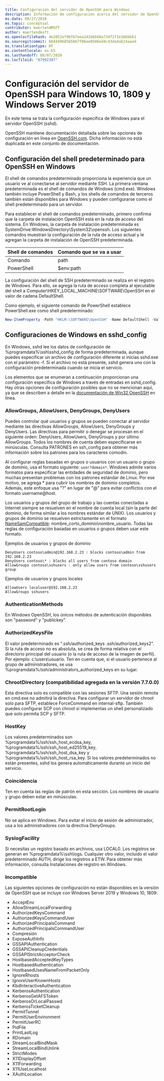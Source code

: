 ```yaml
---
title: Configuración del servidor de OpenSSH para Windows
description: Información de configuración acerca del servidor de OpenSSH para Windows 10 1809 y Server 2019.
ms.date: 09/27/2018
ms.topic: conceptual
contributor: maertendMSFT
author: maertendmsft
ms.openlocfilehash: 4e2052ef9bf67eea241b6668a734f2f3e166bb61
ms.sourcegitcommit: 68444968565667f86ee0586ed4c43da4ab24aaed
ms.translationtype: HT
ms.contentlocale: es-ES
ms.lasthandoff: 08/07/2020
ms.locfileid: "87992387"
---
```

# <a name="openssh-server-configuration-for-windows-10-1809-and-server-2019"></a>Configuración del servidor de OpenSSH para Windows 10, 1809 y Windows Server 2019

En este tema se trata la configuración específica de Windows para el servidor OpenSSH (sshd).

OpenSSH mantiene documentación detallada sobre las opciones de configuración en línea en [OpenSSH.com](https://www.openssh.com/manual.html). Dicha información no está duplicada en este conjunto de documentación.

## <a name="configuring-the-default-shell-for-openssh-in-windows"></a>Configuración del shell predeterminado para OpenSSH en Windows

El shell de comandos predeterminado proporciona la experiencia que un usuario ve al conectarse al servidor mediante SSH.
La primera ventana predeterminada es el shell de comandos de Windows (cmd.exe).
Windows también incluye PowerShell y Bash, y los shells de comandos de terceros también están disponibles para Windows y pueden configurarse como el shell predeterminado para un servidor.

Para establecer el shell de comandos predeterminado, primero confirma que la carpeta de instalación OpenSSH está en la ruta de acceso del sistema.
En Windows, la carpeta de instalación predeterminada es SystemDrive:WindowsDirectory\System32\openssh.
Los siguientes comandos muestran la configuración de la ruta de acceso actual y le agregan la carpeta de instalación de OpenSSH predeterminada.

Shell de comandos | Comando que se va a usar
------------- | --------------
Comando | path
PowerShell | $env:path

La configuración del shell de SSH predeterminado se realiza en el registro de Windows. Para ello, se agrega la ruta de acceso completa al ejecutable del shell a Computer\HKEY_LOCAL_MACHINE\SOFTWARE\OpenSSH en el valor de cadena DefaultShell.

Como ejemplo, el siguiente comando de PowerShell establece PowerShell.exe como shell predeterminado:

```powershell
New-ItemProperty -Path "HKLM:\SOFTWARE\OpenSSH" -Name DefaultShell -Value "C:\Windows\System32\WindowsPowerShell\v1.0\powershell.exe" -PropertyType String -Force
```

## <a name="windows-configurations-in-sshd_config"></a>Configuraciones de Windows en sshd_config

En Windows, sshd lee los datos de configuración de %programdata%\ssh\sshd_config de forma predeterminada, aunque puedes especificar un archivo de configuración diferente si inicias sshd.exe con el parámetro -f.
Si el archivo no está presente, sshd genera uno con la configuración predeterminada cuando se inicia el servicio.

Los elementos que se enumeran a continuación proporcionan una configuración específica de Windows a través de entradas en sshd_config.
Hay otras opciones de configuración posibles que no se mencionan aquí, ya que se describen a detalle en la [documentación de Win32 OpenSSH](https://github.com/powershell/win32-openssh/wiki) en línea.


### <a name="allowgroups-allowusers-denygroups-denyusers"></a>AllowGroups, AllowUsers, DenyGroups, DenyUsers

Puedes controlar qué usuarios y grupos se pueden conectar al servidor mediante las directivas AllowGroups, AllowUsers, DenyGroups y DenyUsers.
Las directivas para permitir o denegar se procesan en el siguiente orden: DenyUsers, AllowUsers, DenyGroups y por último AllowGroups.
Todos los nombres de cuenta deben especificarse en minúsculas.
Consulta PATRONES en ssh_config para obtener más información sobre los patrones para los caracteres comodín.

Al configurar reglas basadas en grupos o usuarios con un usuario o grupo de dominio, usa el formato siguiente: ``` user?domain* ```.
Windows admite varios formatos para especificar las entidades de seguridad de dominio, pero muchas presentan problemas con los patrones estándar de Linux.
Por ese motivo, se agrega * para cubrir los nombres de dominio completos.
Además, este enfoque usa "?" en lugar de "\@" para evitar conflictos con el formato username@host.

Los usuarios y grupos del grupo de trabajo y las cuentas conectadas a Internet siempre se resuelven en el nombre de cuenta local (sin la parte del dominio, de forma similar a los nombres estándar de UNIX).
Los usuarios y grupos de dominio se resuelven estrictamente en el formato [NameSamCompatible](/windows/desktop/api/secext/ne-secext-extended_name_format): nombre_corto_dominio\nombre_usuario.
Todas las reglas de configuración basadas en usuarios o grupos deben usar este formato.

Ejemplos de usuarios y grupos de dominio

```
DenyUsers contoso\admin@192.168.2.23 : blocks contoso\admin from 192.168.2.23
DenyUsers contoso\* : blocks all users from contoso domain
AllowGroups contoso\sshusers : only allow users from contoso\sshusers group
```

Ejemplos de usuarios y grupos locales

```
AllowUsers localuser@192.168.2.23
AllowGroups sshusers
```

### <a name="authenticationmethods"></a>AuthenticationMethods

En Windows OpenSSH, los únicos métodos de autenticación disponibles son "password" y "publickey".

### <a name="authorizedkeysfile"></a>AuthorizedKeysFile

El valor predeterminado es ".ssh/authorized_keys .ssh/authorized_keys2". Si la ruta de acceso no es absoluta, se crea de forma relativa con el directorio principal del usuario (o la ruta de acceso de la imagen de perfil). Por ejemplo: c:\users\usuario. Ten en cuenta que, si el usuario pertenece al grupo de administradores, se usa %programdata%/ssh/administrators_authorized_keys en su lugar.

### <a name="chrootdirectory-support-added-in-v7700"></a>ChrootDirectory (compatibilidad agregada en la versión 7.7.0.0)

Esta directiva solo es compatible con las sesiones SFTP. Una sesión remota en cmd.exe no admitirá la directiva. Para configurar un servidor de chroot solo para SFTP, establece ForceCommand en internal-sftp. También puedes configurar SCP con chroot si implementas un shell personalizado que solo permita SCP y SFTP.

### <a name="hostkey"></a>HostKey

Los valores predeterminados son %programdata%/ssh/ssh_host_ecdsa_key, %programdata%/ssh/ssh_host_ed25519_key, %programdata%/ssh/ssh_host_dsa_key y %programdata%/ssh/ssh_host_rsa_key. Si los valores predeterminados no están presentes, sshd los genera automáticamente durante un inicio del servicio.

### <a name="match"></a>Coincidencia

Ten en cuenta las reglas de patrón en esta sección. Los nombres de usuario y grupo deben estar en minúsculas.

### <a name="permitrootlogin"></a>PermitRootLogin

No se aplica en Windows. Para evitar el inicio de sesión de administrador, usa a los administradores con la directiva DenyGroups.

### <a name="syslogfacility"></a>SyslogFacility

Si necesitas un registro basado en archivos, usa LOCAL0. Los registros se generan en %programdata%\ssh\logs.
Cualquier otro valor, incluido el valor predeterminado AUTH, dirige los registros a ETW. Para obtener más información, consulta Instalaciones de registro en Windows.

### <a name="not-supported"></a>Incompatible

Las siguientes opciones de configuración no están disponibles en la versión de OpenSSH que se incluye con Windows Server 2019 y Windows 10, 1809:

* AcceptEnv
* AllowStreamLocalForwarding
* AuthorizedKeysCommand
* AuthorizedKeysCommandUser
* AuthorizedPrincipalsCommand
* AuthorizedPrincipalsCommandUser
* Compresión
* ExposeAuthInfo
* GSSAPIAuthentication
* GSSAPICleanupCredentials
* GSSAPIStrictAcceptorCheck
* HostbasedAcceptedKeyTypes
* HostbasedAuthentication
* HostbasedUsesNameFromPacketOnly
* IgnoreRhosts
* IgnoreUserKnownHosts
* KbdInteractiveAuthentication
* KerberosAuthentication
* KerberosGetAFSToken
* KerberosOrLocalPasswd
* KerberosTicketCleanup
* PermitTunnel
* PermitUserEnvironment
* PermitUserRC
* PidFile
* PrintLastLog
* RDomain
* StreamLocalBindMask
* StreamLocalBindUnlink
* StrictModes
* X11DisplayOffset
* X11Forwarding
* X11UseLocalhost
* XAuthLocation